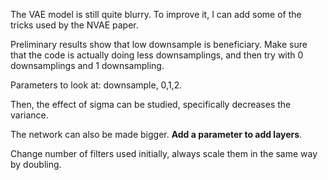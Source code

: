 The VAE model is still quite blurry.
To improve it, I can add some of the tricks used by the NVAE paper.

Preliminary results show that low downsample is beneficiary. Make sure
that the code is actually doing less downsamplings, and then try with 0 downsamplings
and 1 downsampling.

Parameters to look at: downsample, 0,1,2.

Then, the effect of sigma can be studied, specifically decreases the variance.

The network can also be made bigger. **Add a parameter to add layers**.

Change number of filters used initially, always scale them in the same way by doubling.


